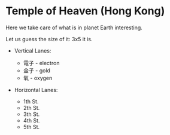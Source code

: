 # Temple of Heaven (Hong Kong)

Here we take care of what is in planet Earth interesting.

Let us guess the size of it: 3x5 it is.

* Vertical Lanes:
    - 電子 - electron
    - 金子 - gold
    - 氧 - oxygen

* Horizontal Lanes: 
    - 1th St.
    - 2th St.
    - 3th St.
    - 4th St.
    - 5th St.
